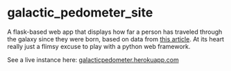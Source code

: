 # galactic_pedometer_site
A flask-based web app that displays how far a person has traveled through the galaxy since they were born, based on data from [this article](http://www.astrosociety.org/edu/publications/tnl/71/howfast.html). At its heart really just a flimsy excuse to play with a python web framework.

See a live instance here: [galacticpedometer.herokuapp.com](https://galacticpedometer.herokuapp.com)
